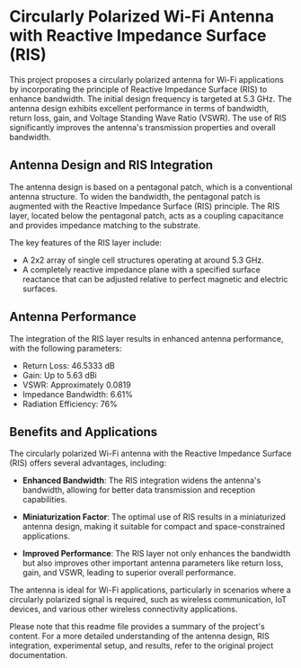 # Circularly Polarized Wi-Fi Antenna with Reactive Impedance Surface (RIS)

This project proposes a circularly polarized antenna for Wi-Fi applications by incorporating the principle of Reactive Impedance Surface (RIS) to enhance bandwidth. The initial design frequency is targeted at 5.3 GHz. The antenna design exhibits excellent performance in terms of bandwidth, return loss, gain, and Voltage Standing Wave Ratio (VSWR). The use of RIS significantly improves the antenna's transmission properties and overall bandwidth.

## Antenna Design and RIS Integration

The antenna design is based on a pentagonal patch, which is a conventional antenna structure. To widen the bandwidth, the pentagonal patch is augmented with the Reactive Impedance Surface (RIS) principle. The RIS layer, located below the pentagonal patch, acts as a coupling capacitance and provides impedance matching to the substrate.

The key features of the RIS layer include:
- A 2x2 array of single cell structures operating at around 5.3 GHz.
- A completely reactive impedance plane with a specified surface reactance that can be adjusted relative to perfect magnetic and electric surfaces.

## Antenna Performance

The integration of the RIS layer results in enhanced antenna performance, with the following parameters:

- Return Loss: 46.5333 dB
- Gain: Up to 5.63 dBi
- VSWR: Approximately 0.0819
- Impedance Bandwidth: 6.61%
- Radiation Efficiency: 76%

## Benefits and Applications

The circularly polarized Wi-Fi antenna with the Reactive Impedance Surface (RIS) offers several advantages, including:

- **Enhanced Bandwidth**: The RIS integration widens the antenna's bandwidth, allowing for better data transmission and reception capabilities.

- **Miniaturization Factor**: The optimal use of RIS results in a miniaturized antenna design, making it suitable for compact and space-constrained applications.

- **Improved Performance**: The RIS layer not only enhances the bandwidth but also improves other important antenna parameters like return loss, gain, and VSWR, leading to superior overall performance.

The antenna is ideal for Wi-Fi applications, particularly in scenarios where a circularly polarized signal is required, such as wireless communication, IoT devices, and various other wireless connectivity applications.

Please note that this readme file provides a summary of the project's content. For a more detailed understanding of the antenna design, RIS integration, experimental setup, and results, refer to the original project documentation.
